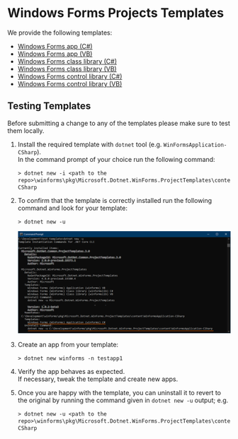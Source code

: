 # Windows Forms Projects Templates

We provide the following templates:
* [Windows Forms app (C#)](./content/WinFormsApplication-CSharp)
* [Windows Forms app (VB)](./content/WinFormsApplication-VisualBasic)
* [Windows Forms class library (C#)](./content/WinFormsLibrary-CSharp)
* [Windows Forms class library (VB)](./content/WinFormsLibrary-VisualBasic)
* [Windows Forms control library (C#)](./content/WinFormsControlLibrary-CSharp)
* [Windows Forms control library (VB)](./content/WinFormsControlLibrary-VisualBasic)

## Testing Templates

Before submitting a change to any of the templates please make sure to test them locally.

1. Install the required template with `dotnet` tool (e.g. `WinFormsApplication-CSharp`).<br />
In the command prompt of your choice run the following command:
    ```
    > dotnet new -i <path to the repo>\winforms\pkg\Microsoft.Dotnet.WinForms.ProjectTemplates\content\WinFormsApplication-CSharp
    ```

2. To confirm that the template is correctly installed run the following command and look for your template:
    ```
    > dotnet new -u
    ```
    ![templates-check-installed](../../docs/images/templates-check-installed.png)

3. Create an app from your template:
    ```
    > dotnet new winforms -n testapp1
    ```

4. Verify the app behaves as expected. <br />
If necessary, tweak the template and create new apps.

5. Once you are happy with the template, you can uninstall it to revert to the original by running the command given in `dotnet new -u` output; e.g.
    ```
    > dotnet new -u <path to the repo>\winforms\pkg\Microsoft.Dotnet.WinForms.ProjectTemplates\content\WinFormsApplication-CSharp
    ````
